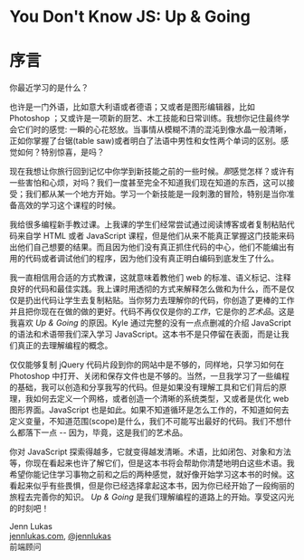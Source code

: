 # You Don't Know JS: Up & Going
# 序言

你最近学习的是什么？

也许是一门外语，比如意大利语或者德语；又或者是图形编辑器，比如 Photoshop ；又或许是一项新的厨艺、木工技能和日常训练。我想你记住最终学会它们时的感觉: 一瞬的心花怒放。当事情从模糊不清的混沌到像水晶一般清晰，正如你掌握了台锯(table saw)或者明白了法语中男性和女性两个单词的区别。感觉如何？特别惊喜，是吗？

现在我想让你旅行回到记忆中你学到新技能之前的一些时候。*那*感觉怎样？或许有一些害怕和心烦，对吗？我们一度甚至完全不知道我们现在知道的东西，这可以接受；我们都从某一个地方开始。学习一个新技能是一段刺激的冒险，特别是当你准备高效的学习这个课程的时候。

我给很多编程新手教过课。上我课的学生们经常尝试通过阅读博客或者复制粘贴代码来自学 HTML 或者 JavaScript 课程，但是他们从来不能真正掌握这门技能来码出他们自己想要的结果。而且因为他们没有真正抓住代码的中心，他们不能编出有用的代码或者调试他们的程序，因为他们没有真正明白编码到底发生了什么。

我一直相信用合适的方式教课，这就意味着教他们 web 的标准、语义标记、注释良好的代码和最佳实践。我上课时用透彻的方式来解释怎么做和为什么，而不是仅仅是扔出代码让学生去复制粘贴。当你努力去理解你的代码，你创造了更棒的工作并且把你现在在做的做的更好。代码不再仅仅是你的*工作*，它是你的*艺术品*。这是我喜欢 *Up & Going* 的原因。Kyle 通过完整的没有一点点删减的介绍 JavaScript 的语法和术语带我们深入学习 JavaScript。这本书不是只停留在表面，而是让我们真正的去理解编程的概念。

仅仅能够复制 jQuery 代码片段到你的网站中是不够的，同样地，只学习如何在 Photoshop 中打开、关闭和保存文件也是不够的。当然，一旦我学习了一些编程的基础，我可以创造和分享我写的代码。但是如果没有理解工具和它们背后的原理，我如何去定义一个网格，或者创造一个清晰的系统类型，又或者是优化 web 图形界面。JavaScript 也是如此。如果不知道循环是怎么工作的，不知道如何去定义变量，不知道范围(scope)是什么，我们不可能写出最好的代码。我们不想什么都落下一点 -- 因为，毕竟，这是我们的艺术品。

你对 JavaScript 探索得越多，它就变得越发清晰。术语，比如闭包、对象和方法等，你现在看起来也许了解它们，但是这本书将会帮助你清楚地明白这些术语。我希望你能记住学习事物之前和之后的两种感觉，就好像开始学习这本书的时候。这看起来似乎有些畏惧，但是你已经选择拿起这本书，因为你已经开始了一段绚丽的旅程去完善你的知识。 *Up & Going* 是我们理解编程的道路上的开始。享受这闪光的时刻吧！

Jenn Lukas<br>
[jennlukas.com](http://jennlukas.com/), [@jennlukas](https://twitter.com/jennlukas)<br>
前端顾问
